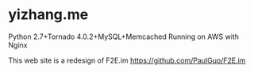 # yizhang.me
Python 2.7+Tornado 4.0.2+MySQL+Memcached
Running on AWS with Nginx

This web site is a redesign of F2E.im 
https://github.com/PaulGuo/F2E.im
